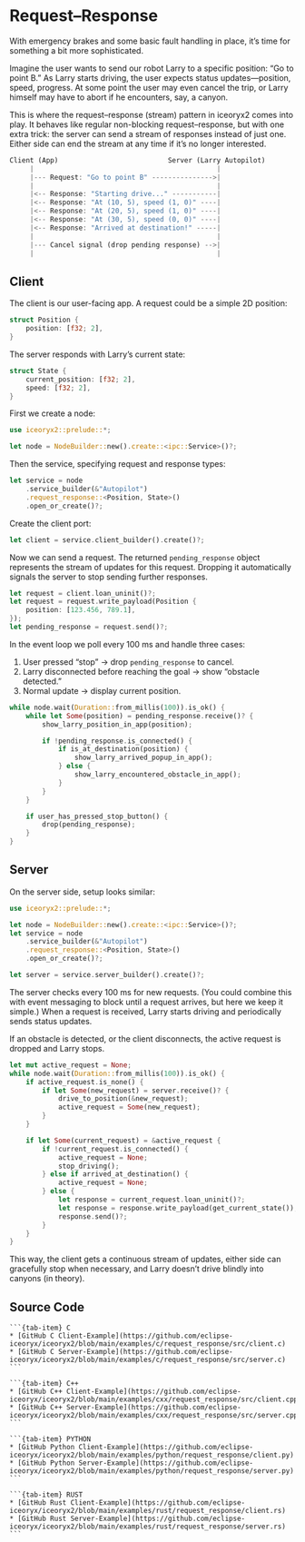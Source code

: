 # Request–Response

With emergency brakes and some basic fault handling in place, it’s time for
something a bit more sophisticated.

Imagine the user wants to send our robot Larry to a specific position:
“Go to point B.”
As Larry starts driving, the user expects status updates—position, speed,
progress. At some point the user may even cancel the trip, or Larry himself may
have to abort if he encounters, say, a canyon.

This is where the request–response (stream) pattern in iceoryx2 comes into
play. It behaves like regular non-blocking request–response, but with one extra
trick: the server can send a stream of responses instead of just one. Either
side can end the stream at any time if it’s no longer interested.

```rust
Client (App)                           Server (Larry Autopilot)
     |                                             |
     |--- Request: "Go to point B" --------------->|
     |                                             |
     |<-- Response: "Starting drive..." -----------|
     |<-- Response: "At (10, 5), speed (1, 0)" ----|
     |<-- Response: "At (20, 5), speed (1, 0)" ----|
     |<-- Response: "At (30, 5), speed (0, 0)" ----|
     |<-- Response: "Arrived at destination!" -----|
     |                                             |
     |--- Cancel signal (drop pending response) -->|
     |                                             |
```

## Client

The client is our user-facing app. A request could be a simple 2D position:

```rust
struct Position {
    position: [f32; 2],
}
```

The server responds with Larry’s current state:

```rust
struct State {
    current_position: [f32; 2],
    speed: [f32; 2],
}
```

First we create a node:

```rust
use iceoryx2::prelude::*;

let node = NodeBuilder::new().create::<ipc::Service>()?;
```

Then the service, specifying request and response types:

```rust
let service = node
    .service_builder(&"Autopilot")
    .request_response::<Position, State>()
    .open_or_create()?;
```

Create the client port:

```rust
let client = service.client_builder().create()?;
```

Now we can send a request. The returned `pending_response` object represents the
stream of updates for this request. Dropping it automatically signals the server
to stop sending further responses.

```rust
let request = client.loan_uninit()?;
let request = request.write_payload(Position {
    position: [123.456, 789.1],
});
let pending_response = request.send()?;
```

In the event loop we poll every 100 ms and handle three cases:

1. User pressed “stop” → drop `pending_response` to cancel.
2. Larry disconnected before reaching the goal → show “obstacle detected.”
3. Normal update → display current position.

```rust
while node.wait(Duration::from_millis(100)).is_ok() {
    while let Some(position) = pending_response.receive()? {
        show_larry_position_in_app(position);

        if !pending_response.is_connected() {
            if is_at_destination(position) {
                show_larry_arrived_popup_in_app();
            } else {
                show_larry_encountered_obstacle_in_app();
            }
        }
    }

    if user_has_pressed_stop_button() {
        drop(pending_response);
    }
}
```

## Server

On the server side, setup looks similar:

```rust
use iceoryx2::prelude::*;

let node = NodeBuilder::new().create::<ipc::Service>()?;
let service = node
    .service_builder(&"Autopilot")
    .request_response::<Position, State>()
    .open_or_create()?;

let server = service.server_builder().create()?;
```

The server checks every 100 ms for new requests. (You could combine this with
event messaging to block until a request arrives, but here we keep it simple.)
When a request is received, Larry starts driving and periodically sends status
updates.

If an obstacle is detected, or the client disconnects, the active request is
dropped and Larry stops.

```rust
let mut active_request = None;
while node.wait(Duration::from_millis(100)).is_ok() {
    if active_request.is_none() {
        if let Some(new_request) = server.receive()? {
            drive_to_position(&new_request);
            active_request = Some(new_request);
        }
    }

    if let Some(current_request) = &active_request {
        if !current_request.is_connected() {
            active_request = None;
            stop_driving();
        } else if arrived_at_destination() {
            active_request = None;
        } else {
            let response = current_request.loan_uninit()?;
            let response = response.write_payload(get_current_state());
            response.send()?;
        }
    }
}
```

This way, the client gets a continuous stream of updates, either side can
gracefully stop when necessary, and Larry doesn’t drive blindly into canyons
(in theory).

## Source Code

````{tab-set}
```{tab-item} C
* [GitHub C Client-Example](https://github.com/eclipse-iceoryx/iceoryx2/blob/main/examples/c/request_response/src/client.c)
* [GitHub C Server-Example](https://github.com/eclipse-iceoryx/iceoryx2/blob/main/examples/c/request_response/src/server.c)
```

```{tab-item} C++
* [GitHub C++ Client-Example](https://github.com/eclipse-iceoryx/iceoryx2/blob/main/examples/cxx/request_response/src/client.cpp)
* [GitHub C++ Server-Example](https://github.com/eclipse-iceoryx/iceoryx2/blob/main/examples/cxx/request_response/src/server.cpp)
```

```{tab-item} PYTHON
* [GitHub Python Client-Example](https://github.com/eclipse-iceoryx/iceoryx2/blob/main/examples/python/request_response/client.py)
* [GitHub Python Server-Example](https://github.com/eclipse-iceoryx/iceoryx2/blob/main/examples/python/request_response/server.py)
```

```{tab-item} RUST
* [GitHub Rust Client-Example](https://github.com/eclipse-iceoryx/iceoryx2/blob/main/examples/rust/request_response/client.rs)
* [GitHub Rust Server-Example](https://github.com/eclipse-iceoryx/iceoryx2/blob/main/examples/rust/request_response/server.rs)
```
````
